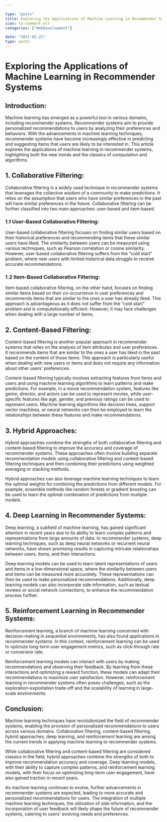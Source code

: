 ```yaml
---

type: "posts"
title: Exploring the Applications of Machine Learning in Recommender Systems
icon: fa-comment-alt
categories: ["WebDevelopment"]

date: "2021-02-22"
type: posts
---
```





# Exploring the Applications of Machine Learning in Recommender Systems

## Introduction:

Machine learning has emerged as a powerful tool in various domains, including recommender systems. Recommender systems aim to provide personalized recommendations to users by analyzing their preferences and behaviors. With the advancements in machine learning techniques, recommender systems have become increasingly effective in predicting and suggesting items that users are likely to be interested in. This article explores the applications of machine learning in recommender systems, highlighting both the new trends and the classics of computation and algorithms.

## 1. Collaborative Filtering:

Collaborative filtering is a widely used technique in recommender systems that leverages the collective wisdom of a community to make predictions. It relies on the assumption that users who have similar preferences in the past will have similar preferences in the future. Collaborative filtering can be further classified into two main approaches: user-based and item-based.

### 1.1 User-Based Collaborative Filtering:

User-based collaborative filtering focuses on finding similar users based on their historical preferences and recommending items that these similar users have liked. The similarity between users can be measured using various techniques, such as Pearson correlation or cosine similarity. However, user-based collaborative filtering suffers from the "cold start" problem, where new users with limited historical data struggle to receive accurate recommendations.

### 1.2 Item-Based Collaborative Filtering:

Item-based collaborative filtering, on the other hand, focuses on finding similar items based on their co-occurrence in user preferences and recommends items that are similar to the ones a user has already liked. This approach is advantageous as it does not suffer from the "cold start" problem and is computationally efficient. However, it may face challenges when dealing with a large number of items.

## 2. Content-Based Filtering:

Content-based filtering is another popular approach in recommender systems that relies on the analysis of item attributes and user preferences. It recommends items that are similar to the ones a user has liked in the past based on the content of those items. This approach is particularly useful when dealing with new users or items and does not require any information about other users' preferences.

Content-based filtering typically involves extracting features from items and users and using machine learning algorithms to learn patterns and make predictions. For example, in a movie recommendation system, features like genre, director, and actors can be used to represent movies, while user-specific features like age, gender, and previous ratings can be used to represent users. Machine learning algorithms like decision trees, support vector machines, or neural networks can then be employed to learn the relationships between these features and make recommendations.

## 3. Hybrid Approaches:

Hybrid approaches combine the strengths of both collaborative filtering and content-based filtering to improve the accuracy and coverage of recommender systems. These approaches often involve building separate recommendation models using collaborative filtering and content-based filtering techniques and then combining their predictions using weighted averaging or stacking methods.

Hybrid approaches can also leverage machine learning techniques to learn the optimal weights for combining the predictions from different models. For example, ensemble methods like random forests or gradient boosting can be used to learn the optimal combination of predictions from multiple models.

## 4. Deep Learning in Recommender Systems:

Deep learning, a subfield of machine learning, has gained significant attention in recent years due to its ability to learn complex patterns and representations from large amounts of data. In recommender systems, deep learning techniques, such as deep neural networks or recurrent neural networks, have shown promising results in capturing intricate relationships between users, items, and their interactions.

Deep learning models can be used to learn latent representations of users and items in a low-dimensional space, where the similarity between users and items can be measured more accurately. These representations can then be used to make personalized recommendations. Additionally, deep learning models can also incorporate side information, such as textual reviews or social network connections, to enhance the recommendation process further.

## 5. Reinforcement Learning in Recommender Systems:

Reinforcement learning, a branch of machine learning concerned with decision-making in sequential environments, has also found applications in recommender systems. In this context, reinforcement learning can be used to optimize long-term user engagement metrics, such as click-through rate or conversion rate.

Reinforcement learning models can interact with users by making recommendations and observing their feedback. By learning from these interactions and optimizing a reward function, these models can adapt their recommendations to maximize user satisfaction. However, reinforcement learning in recommender systems often poses challenges, such as the exploration-exploitation trade-off and the scalability of learning in large-scale environments.

## Conclusion:

Machine learning techniques have revolutionized the field of recommender systems, enabling the provision of personalized recommendations to users across various domains. Collaborative filtering, content-based filtering, hybrid approaches, deep learning, and reinforcement learning are among the current trends in applying machine learning to recommender systems.

While collaborative filtering and content-based filtering are considered classics in the field, hybrid approaches combine the strengths of both to improve recommendation accuracy and coverage. Deep learning models, with their ability to capture complex patterns, and reinforcement learning models, with their focus on optimizing long-term user engagement, have also gained traction in recent years.

As machine learning continues to evolve, further advancements in recommender systems are expected, leading to more accurate and personalized recommendations for users. The integration of multiple machine learning techniques, the utilization of side information, and the incorporation of user feedback will likely shape the future of recommender systems, catering to users' evolving needs and preferences.